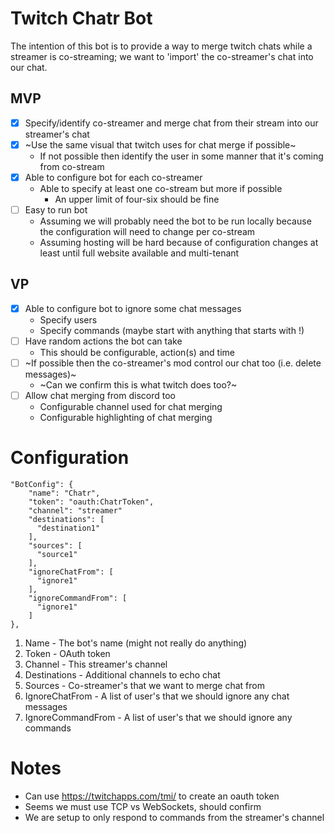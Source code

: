 # Twitch Chatr Bot

The intention of this bot is to provide a way to merge twitch chats while a streamer is co-streaming; we want to 'import' the co-streamer's chat into our chat.

## MVP

- [X] Specify/identify co-streamer and merge chat from their stream into our streamer's chat
- [X] ~Use the same visual that twitch uses for chat merge if possible~
    * If not possible then identify the user in some manner that it's coming from co-stream
- [X] Able to configure bot for each co-streamer
    * Able to specify at least one co-stream but more if possible
        * An upper limit of four-six should be fine
- [ ] Easy to run bot
    * Assuming we will probably need the bot to be run locally because the configuration will need to change per co-stream
    * Assuming hosting will be hard because of configuration changes at least until full website available and multi-tenant

## VP

- [X] Able to configure bot to ignore some chat messages
    * Specify users
    * Specify commands (maybe start with anything that starts with !)
- [ ] Have random actions the bot can take
    * This should be configurable, action(s) and time
- [ ] ~If possible then the co-streamer's mod control our chat too (i.e. delete messages)~
    * ~Can we confirm this is what twitch does too?~
- [ ] Allow chat merging from discord too
    * Configurable channel used for chat merging
    * Configurable highlighting of chat merging

# Configuration

```
"BotConfig": {
    "name": "Chatr",
    "token": "oauth:ChatrToken",
    "channel": "streamer"
    "destinations": [
      "destination1"
    ],
    "sources": [
      "source1"
    ],
    "ignoreChatFrom": [
      "ignore1"
    ],
    "ignoreCommandFrom": [
      "ignore1"
    ]
},
```

1. Name - The bot's name (might not really do anything)
2. Token - OAuth token
3. Channel - This streamer's channel
4. Destinations - Additional channels to echo chat
5. Sources - Co-streamer's that we want to merge chat from
6. IgnoreChatFrom - A list of user's that we should ignore any chat messages
7. IgnoreCommandFrom - A list of user's that we should ignore any commands

# Notes

* Can use https://twitchapps.com/tmi/ to create an oauth token
* Seems we must use TCP vs WebSockets, should confirm
* We are setup to only respond to commands from the streamer's channel
